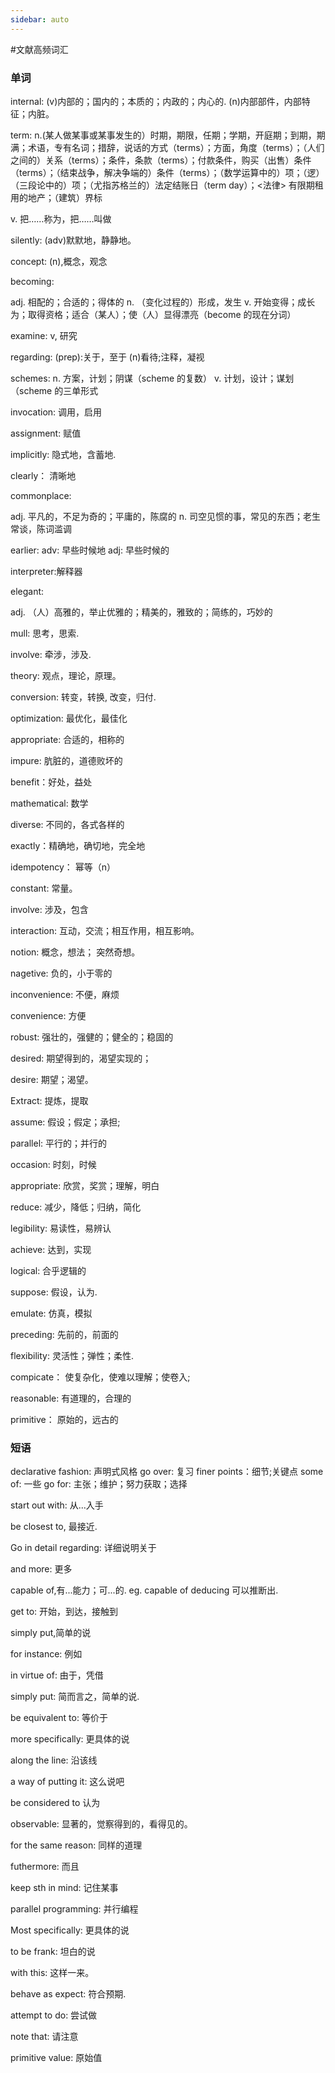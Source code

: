 ```yaml
---
sidebar: auto
---
```


#文献高频词汇

### 单词

internal: (v)内部的；国内的；本质的；内政的；内心的. (n)内部部件，内部特征；内脏。

term: n.(某人做某事或某事发生的）时期，期限，任期；学期，开庭期；到期，期满；术语，专有名词；措辞，说话的方式（terms）；方面，角度（terms）；（人们之间的）关系（terms）；条件，条款（terms）；付款条件，购买（出售）条件（terms）；（结束战争，解决争端的）条件（terms）；（数学运算中的）项；（逻）（三段论中的）项；（尤指苏格兰的）法定结账日（term day）；<法律> 有限期租用的地产；（建筑）界标

v. 把……称为，把……叫做

silently: (adv)默默地，静静地。

concept: (n),概念，观念

becoming:

adj. 相配的；合适的；得体的
n. （变化过程的）形成，发生
v. 开始变得；成长为；取得资格；适合（某人）；使（人）显得漂亮（become 的现在分词）

examine: v, 研究

regarding:
(prep):关于，至于
(n)看待;注释，凝视

schemes:
n. 方案，计划；阴谋（scheme 的复数）
v. 计划，设计；谋划（scheme 的三单形式

invocation: 调用，启用

assignment: 赋值

implicitly: 隐式地，含蓄地.

clearly： 清晰地

commonplace:

adj. 平凡的，不足为奇的；平庸的，陈腐的
n. 司空见惯的事，常见的东西；老生常谈，陈词滥调

earlier:
adv: 早些时候地
adj: 早些时候的

interpreter:解释器

elegant:

adj. （人）高雅的，举止优雅的；精美的，雅致的；简练的，巧妙的

mull: 思考，思索.

involve: 牵涉，涉及.

theory: 观点，理论，原理。

conversion: 转变，转换, 改变，归付.

optimization: 最优化，最佳化

appropriate: 合适的，相称的

impure: 肮脏的，道德败坏的

benefit：好处，益处

mathematical: 数学

diverse: 不同的，各式各样的

exactly：精确地，确切地，完全地

idempotency： 幂等（n）

constant: 常量。

involve: 涉及，包含

interaction: 互动，交流；相互作用，相互影响。

notion: 概念，想法； 突然奇想。

nagetive: 负的，小于零的

inconvenience: 不便，麻烦

convenience: 方便

robust: 强壮的，强健的；健全的；稳固的

desired: 期望得到的，渴望实现的；

desire: 期望；渴望。

Extract: 提炼，提取

assume: 假设；假定；承担;

parallel: 平行的；并行的

occasion: 时刻，时候

appropriate: 欣赏，奖赏；理解，明白

reduce: 减少，降低；归纳，简化

legibility: 易读性，易辨认

achieve: 达到，实现

logical: 合乎逻辑的

suppose: 假设，认为.

emulate: 仿真，模拟

preceding: 先前的，前面的

flexibility: 灵活性；弹性；柔性.

compicate： 使复杂化，使难以理解；使卷入;

reasonable: 有道理的，合理的

primitive： 原始的，远古的

### 短语
declarative fashion: 声明式风格
go over: 复习
finer points：细节;关键点
some of: 一些
go for: 主张；维护；努力获取；选择

start out with: 从...入手

be closest to, 最接近.

Go in detail regarding: 详细说明关于

and more: 更多

capable of,有...能力；可...的. eg. capable of deducing 可以推断出.

get to: 开始，到达，接触到

simply put,简单的说

for instance: 例如

in virtue of: 由于，凭借

simply put: 简而言之，简单的说.

be equivalent to: 等价于

more specifically: 更具体的说

along the line: 沿该线

a way of putting it: 这么说吧

be considered to 认为

observable: 显著的，觉察得到的，看得见的。

for the same reason: 同样的道理

futhermore: 而且

keep sth in mind: 记住某事

parallel programming: 并行编程

Most specifically: 更具体的说

to be frank: 坦白的说

with this: 这样一来。

behave as expect: 符合预期.

attempt to do: 尝试做

note that: 请注意

primitive value: 原始值

